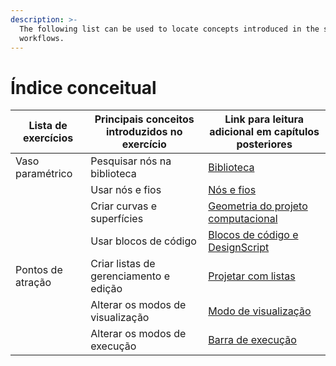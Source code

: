 ```yaml
---
description: >-
  The following list can be used to locate concepts introduced in the sample
  workflows.
---
```


# Índice conceitual

| Lista de exercícios    | Principais conceitos introduzidos no exercício  | Link para leitura adicional em capítulos posteriores                                                                  |
| ---------------- | ------------------------------------ | ---------------------------------------------------------------------------------------------------------- |
| Vaso paramétrico  | Pesquisar nós na biblioteca | [Biblioteca](../3\_user\_interface/2-library.md)                                                              |
|                  | Usar nós e fios                | [Nós e fios](../4\_nodes\_and\_wires/)                                                                |
|                  | Criar curvas e superfícies         | [Geometria do projeto computacional](../5\_essential\_nodes\_and\_concepts/5-2\_geometry-for-computational-design/) |
|                  | Usar blocos de código                    | [Blocos de código e DesignScript](../8\_coding\_in\_dynamo/8-1\_code-blocks-and-design-script/)                |
| Pontos de atração | Criar listas de gerenciamento e edição         | [Projetar com listas](../5\_essential\_nodes\_and\_concepts/5-4\_designing-with-lists/)                   |
|                  | Alterar os modos de visualização               | [Modo de visualização](../3\_user\_interface/1-workspace.md#preview-mode)                                          |
|                  | Alterar os modos de execução             | [Barra de execução](../3\_user\_interface/#execution-bar)                                                      |
